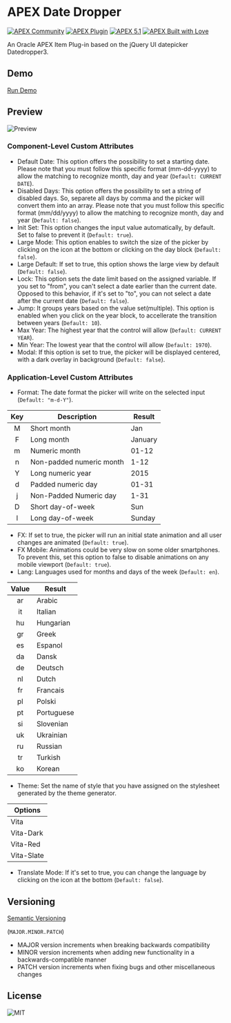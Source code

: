 # APEX Date Dropper

[![APEX Community](https://cdn.rawgit.com/Dani3lSun/apex-github-badges/78c5adbe/badges/apex-community-badge.svg)](https://github.com/Dani3lSun/apex-github-badges)
[![APEX Plugin](https://cdn.rawgit.com/Dani3lSun/apex-github-badges/b7e95341/badges/apex-plugin-badge.svg)](https://github.com/Dani3lSun/apex-github-badges)
[![APEX 5.1](https://cdn.rawgit.com/Dani3lSun/apex-github-badges/88f0a6ed/badges/apex-5_1-badge.svg)](https://github.com/Dani3lSun/apex-github-badges)
[![APEX Built with Love](https://cdn.rawgit.com/Dani3lSun/apex-github-badges/7919f913/badges/apex-love-badge.svg)](https://github.com/Dani3lSun/apex-github-badges)

An Oracle APEX Item Plug-in based on the jQuery UI datepicker Datedropper3.

## Demo

[Run Demo](https://apex.oracle.com/pls/apex/f?p=OraCoolAPEX:8)

## Preview

![Preview](/preview.gif?raw=true "Preview")

### Component-Level Custom Attributes

* Default Date: This option offers the possibility to set a starting date. Please note that you must follow this specific format (mm-dd-yyyy) to allow the matching to recognize month, day and year (`Default: CURRENT DATE`).
* Disabled Days: This option offers the possibility to set a string of disabled days. So, separete all days by comma and the picker will convert them into an array. Please note that you must follow this specific format (mm/dd/yyyy) to allow the matching to recognize month, day and year (`Default: false`).
* Init Set: This option changes the input value automatically, by default. Set to false to prevent it (`Default: true`).
* Large Mode: This option enables to switch the size of the picker by clicking on the icon at the bottom or clicking on the day block (`Default: false`).
* Large Default: If set to true, this option shows the large view by default (`Default: false`).
* Lock: This option sets the date limit based on the assigned variable. If you set to "from", you can't select a date earlier than the current date. Opposed to this behavior, if it's set to "to", you can not select a date after the current date (`Default: false`).
* Jump: It groups years based on the value set(multiple). This option is enabled when you click on the year block, to accellerate the transition between years (`Default: 10`).
* Max Year: The highest year that the control will allow (`Default: CURRENT YEAR`).
* Min Year: The lowest year that the control will allow (`Default: 1970`).
* Modal: If this option is set to true, the picker will be displayed centered, with a dark overlay in background (`Default: false`).

### Application-Level Custom Attributes

* Format: The date format the picker will write on the selected input (`Default: "m-d-Y"`).

| Key | Description              | Result  |
|:---:|--------------------------|---------|
|  M  | Short month              | Jan     |
|  F  | Long month               | January |
|  m  | Numeric month            | 01-12   |
|  n  | Non-padded numeric month | 1-12    |
|  Y  | Long numeric year        | 2015    |
|  d  | Padded numeric day       | 01-31   |
|  j  | Non-Padded Numeric day   | 1-31    |
|  D  | Short day-of-week        | Sun     |
|  l  | Long day-of-week         | Sunday  |
* FX: If set to true, the picker will run an initial state animation and all user changes are animated (`Default: true`).
* FX Mobile: Animations could be very slow on some older smartphones. To prevent this, set this option to false to disable animations on any mobile viewport (`Default: true`).
* Lang: Languages used for months and days of the week (`Default: en`).

| Value | Result     |
|:-----:|------------|
| ar    | Arabic     |
| it    | Italian    |
| hu    | Hungarian  |
| gr    | Greek      |
| es    | Espanol    |
| da    | Dansk      |
| de    | Deutsch    |
| nl    | Dutch      |
| fr    | Francais   |
| pl    | Polski     |
| pt    | Portuguese |
| si    | Slovenian  |
| uk    | Ukrainian  |
| ru    | Russian    |
| tr    | Turkish    |
| ko    | Korean     |
* Theme: Set the name of style that you have assigned on the stylesheet generated by the theme generator.

| Options    |
|------------|
| Vita       |
| Vita-Dark  |
| Vita-Red   |
| Vita-Slate |
* Translate Mode: If it's set to true, you can change the language by clicking on the icon at the bottom (`Default: false`).

## Versioning

[Semantic Versioning](https://semver.org/)

(`MAJOR.MINOR.PATCH`)

* MAJOR version increments when breaking backwards compatibility
* MINOR version increments when adding new functionality in a backwards-compatible manner
* PATCH version increments when fixing bugs and other miscellaneous changes

## License

![MIT](/LICENSE)